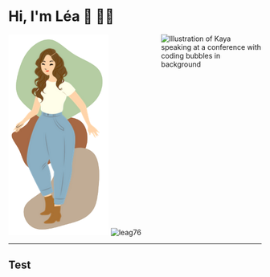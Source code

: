 # Hi, I'm Léa 👋 👩‍💻

<img src="pictures/iconGithub.png" width="200">

<img align="right" src="https://github.com/leag76/leag76/pictures/iconGithub.png" alt="Illustration of Kaya speaking at a conference with coding bubbles in background" width=200px/>

<img src="https://komarev.com/ghpvc/?username=leag76&label=Profile%20views&color=0e75b6&style=flat" alt="leag76" />

---

## Test